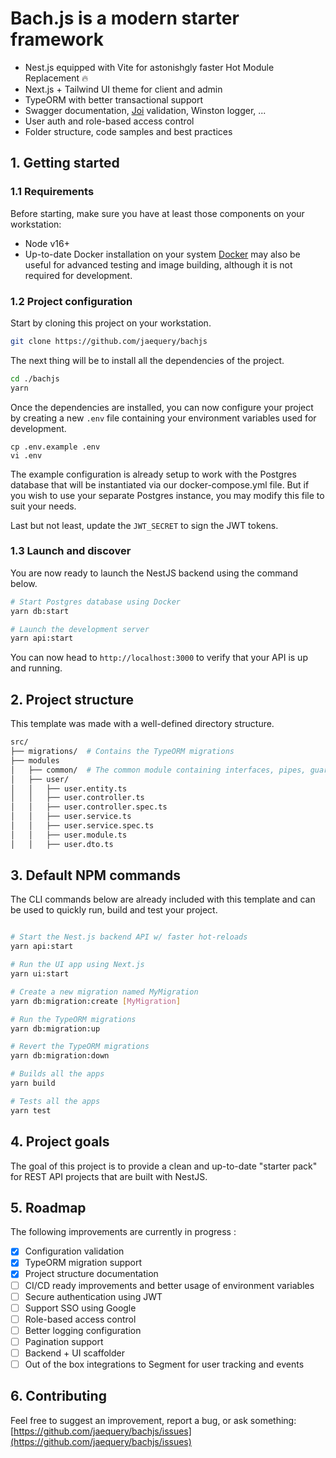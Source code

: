 # Bach.js is a modern starter framework

- Nest.js equipped with Vite for astonishgly faster Hot Module Replacement 🔥
- Next.js + Tailwind UI theme for client and admin
- TypeORM with better transactional support
- Swagger documentation, [Joi](https://github.com/hapijs/joi) validation, Winston logger, ...
- User auth and role-based access control
- Folder structure, code samples and best practices

## 1. Getting started

### 1.1 Requirements

Before starting, make sure you have at least those components on your workstation:

- Node v16+
- Up-to-date Docker installation on your system
  [Docker](https://www.docker.com/) may also be useful for advanced testing and image building, although it is not required for development.

### 1.2 Project configuration

Start by cloning this project on your workstation.

```sh
git clone https://github.com/jaequery/bachjs
```

The next thing will be to install all the dependencies of the project.

```sh
cd ./bachjs
yarn
```

Once the dependencies are installed, you can now configure your project by creating a new `.env` file containing your environment variables used for development.

```
cp .env.example .env
vi .env
```

The example configuration is already setup to work with the Postgres database that will be instantiated via our docker-compose.yml file. But if you wish to use your separate Postgres instance, you may modify this file to suit your needs.

Last but not least, update the `JWT_SECRET` to sign the JWT tokens.

### 1.3 Launch and discover

You are now ready to launch the NestJS backend using the command below.

```sh
# Start Postgres database using Docker
yarn db:start

# Launch the development server
yarn api:start
```

You can now head to `http://localhost:3000` to verify that your API is up and running.

## 2. Project structure

This template was made with a well-defined directory structure.

```sh
src/
├── migrations/  # Contains the TypeORM migrations
├── modules
│   ├── common/  # The common module containing interfaces, pipes, guards, services used in the whole application
│   ├── user/
│   │   ├── user.entity.ts
│   │   ├── user.controller.ts
│   │   ├── user.controller.spec.ts
│   │   ├── user.service.ts
│   │   ├── user.service.spec.ts
│   │   ├── user.module.ts
│   │   ├── user.dto.ts
```

## 3. Default NPM commands

The CLI commands below are already included with this template and can be used to quickly run, build and test your project.

```sh

# Start the Nest.js backend API w/ faster hot-reloads
yarn api:start

# Run the UI app using Next.js
yarn ui:start

# Create a new migration named MyMigration
yarn db:migration:create [MyMigration]

# Run the TypeORM migrations
yarn db:migration:up

# Revert the TypeORM migrations
yarn db:migration:down

# Builds all the apps
yarn build

# Tests all the apps
yarn test
```

## 4. Project goals

The goal of this project is to provide a clean and up-to-date "starter pack" for REST API projects that are built with NestJS.

## 5. Roadmap

The following improvements are currently in progress :

- [x] Configuration validation
- [x] TypeORM migration support
- [x] Project structure documentation
- [ ] CI/CD ready improvements and better usage of environment variables
- [ ] Secure authentication using JWT
- [ ] Support SSO using Google
- [ ] Role-based access control
- [ ] Better logging configuration
- [ ] Pagination support
- [ ] Backend + UI scaffolder
- [ ] Out of the box integrations to Segment for user tracking and events

## 6. Contributing

Feel free to suggest an improvement, report a bug, or ask something: [https://github.com/jaequery/bachjs/issues](https://github.com/jaequery/bachjs/issues)
